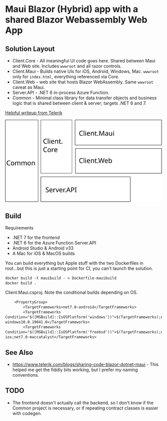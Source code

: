 # Maui Blazor (Hybrid) app with a shared Blazor Webassembly Web App

## Solution Layout

* Client.Core - All meaningful UI code goes here. Shared between Maui and Web site. Includes `wwwroot` and all razor controls. 
* Client.Maui - Builds native UIs for iOS, Android, Windows, Mac. `wwwroot` only for `index.html`, everything referenced via Core. 
* Client.Web - web site that hosts Blazor WebAssembly. Same `wwwroot` caveat as Maui.
* Server.API - .NET 6 in-process Azure Function.  
* Common - Minimal class library for data transfer objects and business logic that is shared between client & server; targets .NET 6 and 7. 

[Helpful writeup from Telerik](https://www.telerik.com/blogs/sharing-code-blazor-dotnet-maui)

![Solution Layout](/SolutionLayout.svg)

## Build

Requirements
* .NET 7 for the frontend 
* .NET 6 for the Azure Function Server.API
* Android Studio & Android v33
* A Mac for iOS & MacOS builds

You can build everything but Apple stuff with the two Dockerfiles in root...but this is just a starting point for CI, you can't launch the solution. 

```
docker build -t mauibuild - < Dockerfile-mauibuild
docker build .
```

Client.Maui.csproj. Note the conditional builds depending on OS.
```
    <PropertyGroup>
        <TargetFrameworks>net7.0-android</TargetFrameworks>
        <TargetFrameworks Condition="$([MSBuild]::IsOSPlatform('windows'))">$(TargetFrameworks);net7.0-windows10.0.19041.0</TargetFrameworks>
        <TargetFrameworks Condition="$([MSBuild]::IsOSPlatform('freebsd'))">$(TargetFrameworks);net7.0-ios;net7.0-maccatalyst</TargetFrameworks>
```

## See Also

* https://www.telerik.com/blogs/sharing-code-blazor-dotnet-maui - This helped me get the fiddly bits working, but I prefer my naming conventions. 

## TODO

* The frontend doesn't actually call the backend, so I don't know if the Common project is necessary, or if repeating contract classes is easier with codegen. 